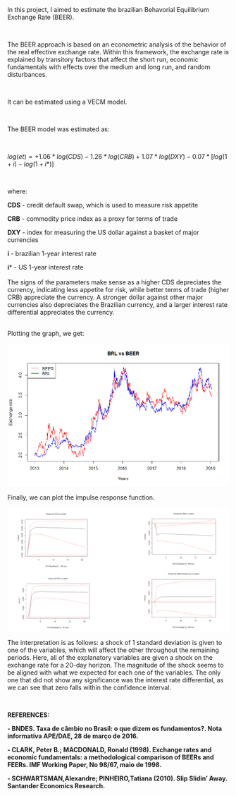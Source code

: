 <br>
<br>

In this project, I aimed to estimate the brazilian Behavorial Equilibrium Exchange Rate (BEER).  

<br>

The BEER approach is based on an econometric analysis of the behavior of the real effective exchange rate.
Within this framework, the exchange rate is explained by transitory factors that affect the short run,
economic fundamentals with effects over the medium and long run, and random disturbances. 

<br>

It can be estimated using a VECM model.

<br>

The BEER model was estimated as:

<br>

$log(et) = +1.06*log(CDS) -1.26*log(CRB) +1.07*log(DXY) -0.07*[log(1+i) - log(1+i*)]$  

<br>

where:  

**CDS** - credit default swap, which is used to measure risk appetite  

**CRB** - commodity price index as a proxy for terms of trade  

**DXY** - index for measuring the US dollar against a basket of major currencies  

**i** - brazilian 1-year interest rate  

**i*** - US 1-year interest rate  
<br>
The signs of the parameters make sense as a higher CDS depreciates the currency, indicating less appetite for risk, while better terms of trade (higher CRB) appreciate the currency. A stronger dollar against other major currencies also depreciates the Brazilian currency, and a larger interest rate differential appreciates the currency. 
<br>
<br>

Plotting the graph, we get:  

![](BRLvsBEER.png)




Finally, we can plot the impulse response function.


![](irf_.png)





The interpretation is as follows: a shock of 1 standard deviation is given to one of the variables, which
will affect the other throughout the remaining periods. Here, all of the explanatory variables are given a shock
on the exchange rate for a 20-day horizon. The magnitude of the shock seems to be aligned with what we expected
for each one of the variables. The only one that did not show any significance was the interest rate 
differential, as we can see that zero falls within the confidence interval.    

<br>  

**REFERENCES:**  

**- BNDES. Taxa de câmbio no Brasil: o que dizem os fundamentos?. Nota informativa APE/DAE, 28 de março de 2016.**

**- CLARK, Peter B.; MACDONALD, Ronald (1998). Exchange rates and economic fundamentals: a methodological comparison of BEERs and FEERs. IMF Working Paper, No 98/67, maio de 1998.**

**- SCHWARTSMAN,Alexandre; PINHEIRO,Tatiana (2010). Slip Slidin’ Away. Santander Economics Research.**

<br>  
<br>  
















